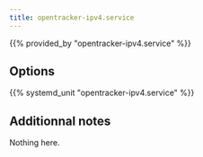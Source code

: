 ```yaml
---
title: opentracker-ipv4.service
---
```


{{% provided_by "opentracker-ipv4.service" %}}

## Options

{{% systemd_unit "opentracker-ipv4.service" %}}

## Additionnal notes

Nothing here.